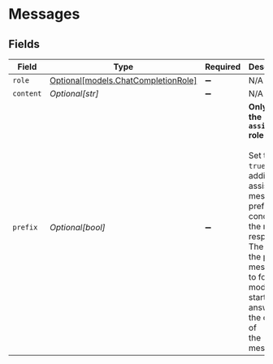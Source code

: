 # Messages


## Fields

| Field                                                                                                                                                                                                                                      | Type                                                                                                                                                                                                                                       | Required                                                                                                                                                                                                                                   | Description                                                                                                                                                                                                                                |
| ------------------------------------------------------------------------------------------------------------------------------------------------------------------------------------------------------------------------------------------ | ------------------------------------------------------------------------------------------------------------------------------------------------------------------------------------------------------------------------------------------ | ------------------------------------------------------------------------------------------------------------------------------------------------------------------------------------------------------------------------------------------ | ------------------------------------------------------------------------------------------------------------------------------------------------------------------------------------------------------------------------------------------ |
| `role`                                                                                                                                                                                                                                     | [Optional[models.ChatCompletionRole]](../models/chatcompletionrole.md)                                                                                                                                                                     | :heavy_minus_sign:                                                                                                                                                                                                                         | N/A                                                                                                                                                                                                                                        |
| `content`                                                                                                                                                                                                                                  | *Optional[str]*                                                                                                                                                                                                                            | :heavy_minus_sign:                                                                                                                                                                                                                         | N/A                                                                                                                                                                                                                                        |
| `prefix`                                                                                                                                                                                                                                   | *Optional[bool]*                                                                                                                                                                                                                           | :heavy_minus_sign:                                                                                                                                                                                                                         | **Only for the `assistant` role**<br/><br/>Set this to `true` when adding an assistant message as prefix to condition the model response.<br/>The role of the prefix message is to force the model to start its answer by the content of<br/>the message.<br/> |